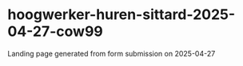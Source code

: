 # hoogwerker-huren-sittard-2025-04-27-cow99
Landing page generated from form submission on 2025-04-27
